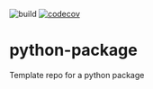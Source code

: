 ![build](https://github.com/jfcrenshaw/python-package/workflows/build/badge.svg)
[![codecov](https://codecov.io/gh/jfcrenshaw/python-package/branch/main/graph/badge.svg?token=PBkUC6rUYp)](https://codecov.io/gh/jfcrenshaw/python-package)

# python-package
Template repo for a python package
